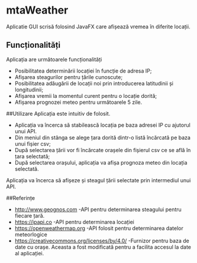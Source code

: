 # mtaWeather

Aplicatie GUI scrisă folosind JavaFX care afișează vremea în diferite locații.
## Funcționalități
Aplicația are următoarele funcționalități
- Posibilitatea determinării locației în funcție de adresa IP;
- Afișarea steagurilor pentru țările cunoscute;
- Posibilitatea adăugării de locații noi prin introducerea latitudinii și longitudinii;
- Afișarea vremii la momentul curent pentru o locație dorită;
- Afișarea prognozei meteo pentru următoarele 5 zile.

##Utilizare
Aplicația este intuitiv de folosit.
- Aplicația va încerca să stabilească locația pe baza adresei IP cu ajutorul unui API.
- Din meniul din stânga se alege țara dorită dintr-o listă încărcată pe baza unui fișier csv;
- După selectarea țării vor fi încărcate orașele din fișierul csv ce se află în țara selectată;
- După selectarea orașului, aplicația va afișa prognoza meteo din locația selectată.

Aplicația va încerca să afișeze și steagul țării selectate prin intermediul unui API.

##Referințe
 * http://www.geognos.com -API pentru determinarea steagului pentru fiecare țară.
*  https://ipapi.co -API pentru determinarea locației
* https://openweathermap.org -API folosit pentru determinarea datelor meteorlogice
* https://creativecommons.org/licenses/by/4.0/ -Furnizor pentru baza de date cu orașe. Aceasta a fost modificată pentru a facilita accesul la date al aplicației.
